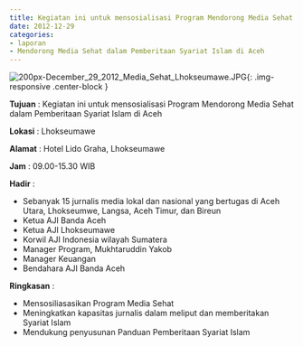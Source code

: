 ```yaml
---
title: Kegiatan ini untuk mensosialisasi Program Mendorong Media Sehat dalam Pemberitaan Syariat Islam di Aceh
date: 2012-12-29
categories:
- laporan
- Mendorong Media Sehat dalam Pemberitaan Syariat Islam di Aceh
---
```


![200px-December_29_2012_Media_Sehat_Lhokseumawe.JPG](/uploads/200px-December_29_2012_Media_Sehat_Lhokseumawe.JPG){: .img-responsive .center-block }

**Tujuan** : Kegiatan ini untuk mensosialisasi Program Mendorong Media Sehat dalam Pemberitaan Syariat Islam di Aceh

**Lokasi** : Lhokseumawe

**Alamat** : Hotel Lido Graha, Lhokseumawe

**Jam** : 09.00-15.30 WIB

**Hadir** : 
* Sebanyak 15 jurnalis media lokal dan nasional yang bertugas di Aceh Utara, Lhokseumwe, Langsa, Aceh Timur, dan Bireun
* Ketua AJI Banda Aceh
* Ketua AJI Lhokseumawe
* Korwil AJI Indonesia wilayah Sumatera
* Manager Program, Mukhtaruddin Yakob
* Manager Keuangan
* Bendahara AJI Banda Aceh

**Ringkasan** : 
* Mensosiliasasikan Program Media Sehat
* Meningkatkan kapasitas jurnalis dalam meliput dan memberitakan Syariat Islam
* Mendukung penyusunan Panduan Pemberitaan Syariat Islam

